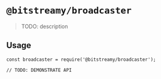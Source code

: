 # `@bitstreamy/broadcaster`

> TODO: description

## Usage

```
const broadcaster = require('@bitstreamy/broadcaster');

// TODO: DEMONSTRATE API
```
